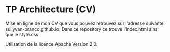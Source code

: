 # TP Architecture (CV)

Mise en ligne de mon CV que vous pouvez retrouvez sur l'adresse suivante: sullyvan-branco.github.io.
Dans ce repository ce trouve l'index.html ainsi que le style.css


Utilisation de la licence Apache Version 2.0.


